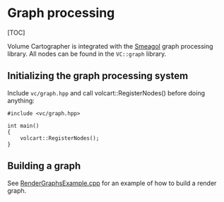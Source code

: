 # Graph processing

[TOC]

Volume Cartographer is integrated with the 
[Smeagol](https://gitlab.com/educelab/smeagol) graph processing library. All 
nodes can be found in the `VC::graph` library.

## Initializing the graph processing system

Include `vc/graph.hpp` and call volcart::RegisterNodes() before doing anything:

```{.cpp}
#include <vc/graph.hpp>

int main()
{
    volcart::RegisterNodes();
}
```

## Building a graph

See 
[RenderGraphsExample.cpp](https://gitlab.com/educelab/volume-cartographer/-/tree/develop/examples/src/RenderGraphsExample.cpp)
for an example of how to build a render graph.